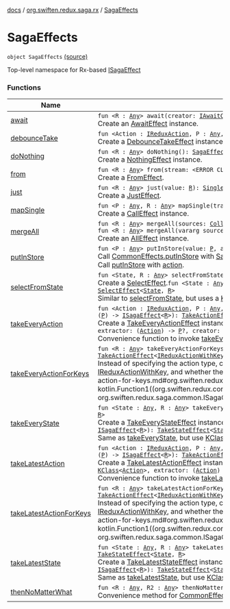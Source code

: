 [docs](../../index.md) / [org.swiften.redux.saga.rx](../index.md) / [SagaEffects](./index.md)

# SagaEffects

`object SagaEffects` [(source)](https://github.com/protoman92/KotlinRedux/tree/master/common/common-rx-saga/src/main/kotlin/org/swiften/redux/saga/rx/SagaEffects.kt#L25)

Top-level namespace for Rx-based [ISagaEffect](../../org.swiften.redux.saga.common/-i-saga-effect.md)

### Functions

| Name | Summary |
|---|---|
| [await](await.md) | `fun <R : `[`Any`](https://kotlinlang.org/api/latest/jvm/stdlib/kotlin/-any/index.html)`> await(creator: `[`IAwaitCreator`](../-i-await-creator.md)`<`[`R`](await.md#R)`>): `[`SingleSagaEffect`](../../org.swiften.redux.saga.common/-single-saga-effect/index.md)`<`[`R`](await.md#R)`>`<br>Create an [AwaitEffect](../-await-effect/index.md) instance. |
| [debounceTake](debounce-take.md) | `fun <Action : `[`IReduxAction`](../../org.swiften.redux.core/-i-redux-action.md)`, P : `[`Any`](https://kotlinlang.org/api/latest/jvm/stdlib/kotlin/-any/index.html)`, R : `[`Any`](https://kotlinlang.org/api/latest/jvm/stdlib/kotlin/-any/index.html)`> debounceTake(millis: `[`Long`](https://kotlinlang.org/api/latest/jvm/stdlib/kotlin/-long/index.html)`): `[`ITakeEffectTransformer`](../../org.swiften.redux.saga.common/-i-take-effect-transformer.md)`<`[`Action`](debounce-take.md#Action)`, `[`P`](debounce-take.md#P)`, `[`R`](debounce-take.md#R)`>`<br>Create a [DebounceTakeEffect](../-debounce-take-effect/index.md) instance to perform debounce for a [TakeActionEffect](../../org.swiften.redux.saga.common/-take-action-effect/index.md). |
| [doNothing](do-nothing.md) | `fun <R : `[`Any`](https://kotlinlang.org/api/latest/jvm/stdlib/kotlin/-any/index.html)`> doNothing(): `[`SagaEffect`](../../org.swiften.redux.saga.common/-saga-effect/index.md)`<`[`R`](do-nothing.md#R)`>`<br>Create a [NothingEffect](../-nothing-effect/index.md) instance. |
| [from](from.md) | `fun <R : `[`Any`](https://kotlinlang.org/api/latest/jvm/stdlib/kotlin/-any/index.html)`> from(stream: <ERROR CLASS><`[`R`](from.md#R)`>): `[`SagaEffect`](../../org.swiften.redux.saga.common/-saga-effect/index.md)`<`[`R`](from.md#R)`>`<br>Create a [FromEffect](../-from-effect/index.md). |
| [just](just.md) | `fun <R : `[`Any`](https://kotlinlang.org/api/latest/jvm/stdlib/kotlin/-any/index.html)`> just(value: `[`R`](just.md#R)`): `[`SingleSagaEffect`](../../org.swiften.redux.saga.common/-single-saga-effect/index.md)`<`[`R`](just.md#R)`>`<br>Create a [JustEffect](../-just-effect/index.md). |
| [mapSingle](map-single.md) | `fun <P : `[`Any`](https://kotlinlang.org/api/latest/jvm/stdlib/kotlin/-any/index.html)`, R : `[`Any`](https://kotlinlang.org/api/latest/jvm/stdlib/kotlin/-any/index.html)`> mapSingle(transformer: (`[`P`](map-single.md#P)`) -> <ERROR CLASS><`[`R`](map-single.md#R)`>): `[`ISagaEffectTransformer`](../../org.swiften.redux.saga.common/-i-saga-effect-transformer.md)`<`[`P`](map-single.md#P)`, `[`R`](map-single.md#R)`>`<br>Create a [CallEffect](../-call-effect/index.md) instance. |
| [mergeAll](merge-all.md) | `fun <R : `[`Any`](https://kotlinlang.org/api/latest/jvm/stdlib/kotlin/-any/index.html)`> mergeAll(sources: `[`Collection`](https://kotlinlang.org/api/latest/jvm/stdlib/kotlin.collections/-collection/index.html)`<`[`SagaEffect`](../../org.swiften.redux.saga.common/-saga-effect/index.md)`<`[`R`](merge-all.md#R)`>>): `[`SagaEffect`](../../org.swiften.redux.saga.common/-saga-effect/index.md)`<`[`R`](merge-all.md#R)`>`<br>`fun <R : `[`Any`](https://kotlinlang.org/api/latest/jvm/stdlib/kotlin/-any/index.html)`> mergeAll(vararg sources: `[`SagaEffect`](../../org.swiften.redux.saga.common/-saga-effect/index.md)`<`[`R`](merge-all.md#R)`>): `[`SagaEffect`](../../org.swiften.redux.saga.common/-saga-effect/index.md)`<`[`R`](merge-all.md#R)`>`<br>Create an [AllEffect](../-all-effect/index.md) instance. |
| [putInStore](put-in-store.md) | `fun <P : `[`Any`](https://kotlinlang.org/api/latest/jvm/stdlib/kotlin/-any/index.html)`> putInStore(value: `[`P`](put-in-store.md#P)`, actionCreator: (`[`P`](put-in-store.md#P)`) -> `[`IReduxAction`](../../org.swiften.redux.core/-i-redux-action.md)`): `[`PutEffect`](../../org.swiften.redux.saga.common/-put-effect/index.md)`<`[`P`](put-in-store.md#P)`>`<br>Call [CommonEffects.putInStore](../../org.swiften.redux.saga.common/-common-effects/put-in-store.md) with [SagaEffects.just](just.md).`fun putInStore(action: `[`IReduxAction`](../../org.swiften.redux.core/-i-redux-action.md)`): `[`PutEffect`](../../org.swiften.redux.saga.common/-put-effect/index.md)`<`[`Unit`](https://kotlinlang.org/api/latest/jvm/stdlib/kotlin/-unit/index.html)`>`<br>Call [putInStore](put-in-store.md) with [action](put-in-store.md#org.swiften.redux.saga.rx.SagaEffects$putInStore(org.swiften.redux.core.IReduxAction)/action). |
| [selectFromState](select-from-state.md) | `fun <State, R : `[`Any`](https://kotlinlang.org/api/latest/jvm/stdlib/kotlin/-any/index.html)`> selectFromState(cls: `[`Class`](http://docs.oracle.com/javase/6/docs/api/java/lang/Class.html)`<`[`State`](select-from-state.md#State)`>, selector: (`[`State`](select-from-state.md#State)`) -> `[`R`](select-from-state.md#R)`): `[`SelectEffect`](../-select-effect/index.md)`<`[`State`](select-from-state.md#State)`, `[`R`](select-from-state.md#R)`>`<br>Create a [SelectEffect](../-select-effect/index.md).`fun <State : `[`Any`](https://kotlinlang.org/api/latest/jvm/stdlib/kotlin/-any/index.html)`, R : `[`Any`](https://kotlinlang.org/api/latest/jvm/stdlib/kotlin/-any/index.html)`> selectFromState(cls: `[`KClass`](https://kotlinlang.org/api/latest/jvm/stdlib/kotlin.reflect/-k-class/index.html)`<`[`State`](select-from-state.md#State)`>, selector: (`[`State`](select-from-state.md#State)`) -> `[`R`](select-from-state.md#R)`): `[`SelectEffect`](../-select-effect/index.md)`<`[`State`](select-from-state.md#State)`, `[`R`](select-from-state.md#R)`>`<br>Similar to [selectFromState](select-from-state.md), but uses a [KClass](https://kotlinlang.org/api/latest/jvm/stdlib/kotlin.reflect/-k-class/index.html) instead of [Class](http://docs.oracle.com/javase/6/docs/api/java/lang/Class.html). |
| [takeEveryAction](take-every-action.md) | `fun <Action : `[`IReduxAction`](../../org.swiften.redux.core/-i-redux-action.md)`, P : `[`Any`](https://kotlinlang.org/api/latest/jvm/stdlib/kotlin/-any/index.html)`, R : `[`Any`](https://kotlinlang.org/api/latest/jvm/stdlib/kotlin/-any/index.html)`> takeEveryAction(cls: `[`Class`](http://docs.oracle.com/javase/6/docs/api/java/lang/Class.html)`<`[`Action`](take-every-action.md#Action)`>, extractor: (`[`Action`](take-every-action.md#Action)`) -> `[`P`](take-every-action.md#P)`?, creator: (`[`P`](take-every-action.md#P)`) -> `[`ISagaEffect`](../../org.swiften.redux.saga.common/-i-saga-effect.md)`<`[`R`](take-every-action.md#R)`>): `[`TakeActionEffect`](../../org.swiften.redux.saga.common/-take-action-effect/index.md)`<`[`Action`](take-every-action.md#Action)`, `[`P`](take-every-action.md#P)`, `[`R`](take-every-action.md#R)`>`<br>Create a [TakeEveryActionEffect](../-take-every-action-effect/index.md) instance.`fun <Action : `[`IReduxAction`](../../org.swiften.redux.core/-i-redux-action.md)`, P : `[`Any`](https://kotlinlang.org/api/latest/jvm/stdlib/kotlin/-any/index.html)`, R : `[`Any`](https://kotlinlang.org/api/latest/jvm/stdlib/kotlin/-any/index.html)`> takeEveryAction(cls: `[`KClass`](https://kotlinlang.org/api/latest/jvm/stdlib/kotlin.reflect/-k-class/index.html)`<`[`Action`](take-every-action.md#Action)`>, extractor: (`[`Action`](take-every-action.md#Action)`) -> `[`P`](take-every-action.md#P)`?, creator: (`[`P`](take-every-action.md#P)`) -> `[`ISagaEffect`](../../org.swiften.redux.saga.common/-i-saga-effect.md)`<`[`R`](take-every-action.md#R)`>): `[`TakeActionEffect`](../../org.swiften.redux.saga.common/-take-action-effect/index.md)`<`[`Action`](take-every-action.md#Action)`, `[`P`](take-every-action.md#P)`, `[`R`](take-every-action.md#R)`>`<br>Convenience function to invoke [takeEveryActionForKeys](take-every-action-for-keys.md) using [KClass](https://kotlinlang.org/api/latest/jvm/stdlib/kotlin.reflect/-k-class/index.html) instead of [Class](http://docs.oracle.com/javase/6/docs/api/java/lang/Class.html). |
| [takeEveryActionForKeys](take-every-action-for-keys.md) | `fun <R : `[`Any`](https://kotlinlang.org/api/latest/jvm/stdlib/kotlin/-any/index.html)`> takeEveryActionForKeys(actionKeys: `[`Set`](https://kotlinlang.org/api/latest/jvm/stdlib/kotlin.collections/-set/index.html)`<`[`String`](https://kotlinlang.org/api/latest/jvm/stdlib/kotlin/-string/index.html)`>, creator: (`[`IReduxActionWithKey`](../../org.swiften.redux.core/-i-redux-action-with-key/index.md)`) -> `[`ISagaEffect`](../../org.swiften.redux.saga.common/-i-saga-effect.md)`<`[`R`](take-every-action-for-keys.md#R)`>): `[`TakeActionEffect`](../../org.swiften.redux.saga.common/-take-action-effect/index.md)`<`[`IReduxActionWithKey`](../../org.swiften.redux.core/-i-redux-action-with-key/index.md)`, `[`IReduxActionWithKey`](../../org.swiften.redux.core/-i-redux-action-with-key/index.md)`, `[`R`](take-every-action-for-keys.md#R)`>`<br>Instead of specifying the action type, check if [IReduxAction](../../org.swiften.redux.core/-i-redux-action.md) instances that pass through the pipeline conform to [IReduxActionWithKey](../../org.swiften.redux.core/-i-redux-action-with-key/index.md), and whether their [IReduxActionWithKey.key](../../org.swiften.redux.core/-i-redux-action-with-key/key.md) values are part of the specified [actionKeys](take-every-action-for-keys.md#org.swiften.redux.saga.rx.SagaEffects$takeEveryActionForKeys(kotlin.collections.Set((kotlin.String)), kotlin.Function1((org.swiften.redux.core.IReduxActionWithKey, kotlin.Function1((org.swiften.redux.saga.common.SagaInput, org.swiften.redux.saga.common.ISagaOutput((org.swiften.redux.saga.rx.SagaEffects.takeEveryActionForKeys.R)))))))/actionKeys). |
| [takeEveryState](take-every-state.md) | `fun <State : `[`Any`](https://kotlinlang.org/api/latest/jvm/stdlib/kotlin/-any/index.html)`, R : `[`Any`](https://kotlinlang.org/api/latest/jvm/stdlib/kotlin/-any/index.html)`> takeEveryState(cls: `[`Class`](http://docs.oracle.com/javase/6/docs/api/java/lang/Class.html)`<`[`State`](take-every-state.md#State)`>, creator: (`[`State`](take-every-state.md#State)`) -> `[`ISagaEffect`](../../org.swiften.redux.saga.common/-i-saga-effect.md)`<`[`R`](take-every-state.md#R)`>): `[`TakeStateEffect`](../../org.swiften.redux.saga.common/-take-state-effect/index.md)`<`[`State`](take-every-state.md#State)`, `[`R`](take-every-state.md#R)`>`<br>Create a [TakeEveryStateEffect](../-take-every-state-effect/index.md) instance.`fun <State : `[`Any`](https://kotlinlang.org/api/latest/jvm/stdlib/kotlin/-any/index.html)`, R : `[`Any`](https://kotlinlang.org/api/latest/jvm/stdlib/kotlin/-any/index.html)`> takeEveryState(cls: `[`KClass`](https://kotlinlang.org/api/latest/jvm/stdlib/kotlin.reflect/-k-class/index.html)`<`[`State`](take-every-state.md#State)`>, creator: (`[`State`](take-every-state.md#State)`) -> `[`ISagaEffect`](../../org.swiften.redux.saga.common/-i-saga-effect.md)`<`[`R`](take-every-state.md#R)`>): `[`TakeStateEffect`](../../org.swiften.redux.saga.common/-take-state-effect/index.md)`<`[`State`](take-every-state.md#State)`, `[`R`](take-every-state.md#R)`>`<br>Same as [takeEveryState](take-every-state.md), but use [KClass](https://kotlinlang.org/api/latest/jvm/stdlib/kotlin.reflect/-k-class/index.html) instead of [Class](http://docs.oracle.com/javase/6/docs/api/java/lang/Class.html). |
| [takeLatestAction](take-latest-action.md) | `fun <Action : `[`IReduxAction`](../../org.swiften.redux.core/-i-redux-action.md)`, P : `[`Any`](https://kotlinlang.org/api/latest/jvm/stdlib/kotlin/-any/index.html)`, R : `[`Any`](https://kotlinlang.org/api/latest/jvm/stdlib/kotlin/-any/index.html)`> takeLatestAction(cls: `[`Class`](http://docs.oracle.com/javase/6/docs/api/java/lang/Class.html)`<`[`Action`](take-latest-action.md#Action)`>, extractor: (`[`Action`](take-latest-action.md#Action)`) -> `[`P`](take-latest-action.md#P)`?, creator: (`[`P`](take-latest-action.md#P)`) -> `[`ISagaEffect`](../../org.swiften.redux.saga.common/-i-saga-effect.md)`<`[`R`](take-latest-action.md#R)`>): `[`TakeActionEffect`](../../org.swiften.redux.saga.common/-take-action-effect/index.md)`<`[`Action`](take-latest-action.md#Action)`, `[`P`](take-latest-action.md#P)`, `[`R`](take-latest-action.md#R)`>`<br>Create a [TakeLatestActionEffect](../-take-latest-action-effect/index.md) instance.`fun <Action : `[`IReduxAction`](../../org.swiften.redux.core/-i-redux-action.md)`, P : `[`Any`](https://kotlinlang.org/api/latest/jvm/stdlib/kotlin/-any/index.html)`, R : `[`Any`](https://kotlinlang.org/api/latest/jvm/stdlib/kotlin/-any/index.html)`> takeLatestAction(cls: `[`KClass`](https://kotlinlang.org/api/latest/jvm/stdlib/kotlin.reflect/-k-class/index.html)`<`[`Action`](take-latest-action.md#Action)`>, extractor: (`[`Action`](take-latest-action.md#Action)`) -> `[`P`](take-latest-action.md#P)`?, creator: (`[`P`](take-latest-action.md#P)`) -> `[`ISagaEffect`](../../org.swiften.redux.saga.common/-i-saga-effect.md)`<`[`R`](take-latest-action.md#R)`>): `[`TakeActionEffect`](../../org.swiften.redux.saga.common/-take-action-effect/index.md)`<`[`Action`](take-latest-action.md#Action)`, `[`P`](take-latest-action.md#P)`, `[`R`](take-latest-action.md#R)`>`<br>Convenience function to invoke [takeLatestActionForKeys](take-latest-action-for-keys.md) using [KClass](https://kotlinlang.org/api/latest/jvm/stdlib/kotlin.reflect/-k-class/index.html) instead of [Class](http://docs.oracle.com/javase/6/docs/api/java/lang/Class.html). |
| [takeLatestActionForKeys](take-latest-action-for-keys.md) | `fun <R : `[`Any`](https://kotlinlang.org/api/latest/jvm/stdlib/kotlin/-any/index.html)`> takeLatestActionForKeys(actionKeys: `[`Set`](https://kotlinlang.org/api/latest/jvm/stdlib/kotlin.collections/-set/index.html)`<`[`String`](https://kotlinlang.org/api/latest/jvm/stdlib/kotlin/-string/index.html)`>, creator: (`[`IReduxActionWithKey`](../../org.swiften.redux.core/-i-redux-action-with-key/index.md)`) -> `[`ISagaEffect`](../../org.swiften.redux.saga.common/-i-saga-effect.md)`<`[`R`](take-latest-action-for-keys.md#R)`>): `[`TakeActionEffect`](../../org.swiften.redux.saga.common/-take-action-effect/index.md)`<`[`IReduxActionWithKey`](../../org.swiften.redux.core/-i-redux-action-with-key/index.md)`, `[`IReduxActionWithKey`](../../org.swiften.redux.core/-i-redux-action-with-key/index.md)`, `[`R`](take-latest-action-for-keys.md#R)`>`<br>Instead of specifying the action type, check if [IReduxAction](../../org.swiften.redux.core/-i-redux-action.md) instances that pass through the pipeline conform to [IReduxActionWithKey](../../org.swiften.redux.core/-i-redux-action-with-key/index.md), and whether their [IReduxActionWithKey.key](../../org.swiften.redux.core/-i-redux-action-with-key/key.md) values are part of the specified [actionKeys](take-latest-action-for-keys.md#org.swiften.redux.saga.rx.SagaEffects$takeLatestActionForKeys(kotlin.collections.Set((kotlin.String)), kotlin.Function1((org.swiften.redux.core.IReduxActionWithKey, kotlin.Function1((org.swiften.redux.saga.common.SagaInput, org.swiften.redux.saga.common.ISagaOutput((org.swiften.redux.saga.rx.SagaEffects.takeLatestActionForKeys.R)))))))/actionKeys). |
| [takeLatestState](take-latest-state.md) | `fun <State : `[`Any`](https://kotlinlang.org/api/latest/jvm/stdlib/kotlin/-any/index.html)`, R : `[`Any`](https://kotlinlang.org/api/latest/jvm/stdlib/kotlin/-any/index.html)`> takeLatestState(cls: `[`Class`](http://docs.oracle.com/javase/6/docs/api/java/lang/Class.html)`<`[`State`](take-latest-state.md#State)`>, creator: (`[`State`](take-latest-state.md#State)`) -> `[`ISagaEffect`](../../org.swiften.redux.saga.common/-i-saga-effect.md)`<`[`R`](take-latest-state.md#R)`>): `[`TakeStateEffect`](../../org.swiften.redux.saga.common/-take-state-effect/index.md)`<`[`State`](take-latest-state.md#State)`, `[`R`](take-latest-state.md#R)`>`<br>Create a [TakeLatestStateEffect](../-take-latest-state-effect/index.md) instance.`fun <State : `[`Any`](https://kotlinlang.org/api/latest/jvm/stdlib/kotlin/-any/index.html)`, R : `[`Any`](https://kotlinlang.org/api/latest/jvm/stdlib/kotlin/-any/index.html)`> takeLatestState(cls: `[`KClass`](https://kotlinlang.org/api/latest/jvm/stdlib/kotlin.reflect/-k-class/index.html)`<`[`State`](take-latest-state.md#State)`>, creator: (`[`State`](take-latest-state.md#State)`) -> `[`ISagaEffect`](../../org.swiften.redux.saga.common/-i-saga-effect.md)`<`[`R`](take-latest-state.md#R)`>): `[`TakeStateEffect`](../../org.swiften.redux.saga.common/-take-state-effect/index.md)`<`[`State`](take-latest-state.md#State)`, `[`R`](take-latest-state.md#R)`>`<br>Same as [takeLatestState](take-latest-state.md), but use [KClass](https://kotlinlang.org/api/latest/jvm/stdlib/kotlin.reflect/-k-class/index.html) instead of [Class](http://docs.oracle.com/javase/6/docs/api/java/lang/Class.html). |
| [thenNoMatterWhat](then-no-matter-what.md) | `fun <R : `[`Any`](https://kotlinlang.org/api/latest/jvm/stdlib/kotlin/-any/index.html)`, R2 : `[`Any`](https://kotlinlang.org/api/latest/jvm/stdlib/kotlin/-any/index.html)`> thenNoMatterWhat(defaultValue: `[`R2`](then-no-matter-what.md#R2)`): `[`ISagaEffectTransformer`](../../org.swiften.redux.saga.common/-i-saga-effect-transformer.md)`<`[`R`](then-no-matter-what.md#R)`, `[`R2`](then-no-matter-what.md#R2)`>`<br>Convenience method for [CommonEffects.thenNoMatterWhat](../../org.swiften.redux.saga.common/-common-effects/then-no-matter-what.md) to switch to [defaultValue](then-no-matter-what.md#org.swiften.redux.saga.rx.SagaEffects$thenNoMatterWhat(org.swiften.redux.saga.rx.SagaEffects.thenNoMatterWhat.R2)/defaultValue). |
